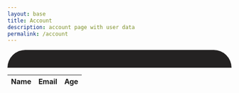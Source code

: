 ```yaml
---
layout: base
title: Account
description: account page with user data
permalink: /account
---
```


<div id="userData">
</div>

<!-- HTML table fragment for page -->
<table>
  <thead>
  <tr>
    <th>Name</th>
    <th>Email</th>
    <th>Age</th>
  </tr>
  </thead>
  <tbody id="result">
    <!-- javascript generated data -->
  </tbody>
</table>

<!-- Script is layed out in a sequence (no function) and will execute when page is loaded -->
<script>

  function userDbRequest() {

    // prepare HTML result container for new output
    const resultContainer = document.getElementById("result");

    // set options for cross origin header request
    const options = {
      method: 'GET', // *GET, POST, PUT, DELETE, etc.
      mode: 'cors', // no-cors, *cors, same-origin
      cache: 'default', // *default, no-cache, reload, force-cache, only-if-cached
      credentials: 'include', // include, *same-origin, omit
      headers: {
        'Content-Type': 'application/json',
      },
    };

    // fetch the API
    fetch("http://localhost:8085/api/person/", options)
      // response is a RESTful "promise" on any successful fetch
      .then(response => {
        // check for response errors and display
        if (response.status !== 200) {
            const errorMsg = 'Database response error: ' + response.status;
            console.log(errorMsg);
            const tr = document.createElement("tr");
            const td = document.createElement("td");
            td.innerHTML = errorMsg;
            tr.appendChild(td);
            resultContainer.appendChild(tr);
            return;
        }
        // valid response will contain json data
        response.json().then(data => {
            console.log(data);
            for (const row of data) {
              // tr and td build out for each row
              const tr = document.createElement("tr");
              const name = document.createElement("td");
              const id = document.createElement("td");
              const age = document.createElement("td");
              // data is specific to the API
              name.innerHTML = row.name;
              id.innerHTML = row.email;
              age.innerHTML = row.age;
              // this build td's into tr
              tr.appendChild(name);
              tr.appendChild(id);
              tr.appendChild(age);
              // add HTML to container
              resultContainer.appendChild(tr);
            }
        })
    })
    // catch fetch errors (ie ACCESS to server blocked)
    .catch(err => {
      console.error(err);
      const tr = document.createElement("tr");
      const td = document.createElement("td");
      td.innerHTML = err + ": " + url;
      tr.appendChild(td);
      resultContainer.appendChild(tr);
    });
  }

  function fetchUserData() {
      var requestOptions = {
        method: 'GET',
        mode: 'cors',
        cache: 'default',
        credentials: 'include',
      };

      fetch("http://localhost:8085/api/person/jwt", requestOptions)
        .then(response => {
                if (!response.ok) {
                    const errorMsg = 'Login error: ' + response.status;
                    console.log(errorMsg);

                    switch (response.status) {
                        case 401:
                            alert("Please log into or make an account");
                            window.location.href = "http://127.0.0.1:4100/Login-Lesson/loginSignup";
                            break;
                        case 403:
                            alert("Access forbidden. You do not have permission to access this resource.");
                            break;
                        case 404:
                            alert("User not found. Please check your credentials.");
                            break;
                        // Add more cases for other status codes as needed
                        default:
                            alert("Login failed. Please try again later.");
                    }

                    return Promise.reject('Login failed');
                }
                return response.json();
                // Success!!!
            })
        .then(data => {
          // Display user data above the table
          const userDataContainer = document.getElementById("userData");
          userDataContainer.innerHTML = `
            <img src="/Login-Lesson/images/defaultUser.png" width="250" height="250">
            <h1><strong>${data.name}</strong></h1>
            <p>Email: ${data.email}</p>
            <p>Age: ${data.age}</p>
            <p>ID: ${data.id}</p>
            <button onclick="signOut()">Sign Out</button>
          `;
          console.log(data);
        })
        .catch(error => console.log('error', error));
  }

  function clearCookie(name, domain, path) {
    // Set the expiration date to a past date
    document.cookie = `${name}=; expires=Thu, 01 Jan 1970 00:00:00 UTC; domain=${domain}; path=${path}; HttpOnly=${true}; Secure=${true}; SameSite=None`;
}

// Call the function with your cookie details
clearCookie('jwt', 'localhost', '/');


  function signOut() {
    console.log("signout called");
    clearCookie('jwt', 'localhost', '/');
  }

  window.onload = function() {
    fetchUserData();
    userDbRequest();
  }
</script>

<style>
  #userData {
    text-align: center;
    background-color: #242222;
    color: white;
    padding: 20px;
    border-radius: 50px 50px 0px 0px;
  }
</style>